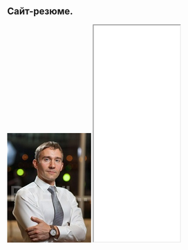 <html>
  
<head>

<meta http-equiv="Content-Type" content="text/html; charset=utf-8">

</head>

<body>

<h2>Сайт-резюме.</h2>

<img src="1_MG_3769.jpg">

<iframe src="/АНКЕТА-резюме (1).doc" width=200 height=500>

</body>

</html>
